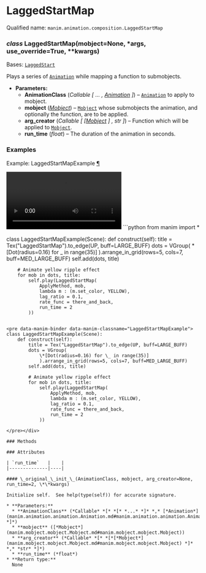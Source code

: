 # LaggedStartMap

Qualified name: `manim.animation.composition.LaggedStartMap`

### *class* LaggedStartMap(mobject=None, \*args, use_override=True, \*\*kwargs)

Bases: [`LaggedStart`](manim.animation.composition.LaggedStart.md#manim.animation.composition.LaggedStart)

Plays a series of [`Animation`](manim.animation.animation.Animation.md#manim.animation.animation.Animation) while mapping a function to submobjects.

* **Parameters:**
  * **AnimationClass** (*Callable* *[* *...* *,* [*Animation*](manim.animation.animation.Animation.md#manim.animation.animation.Animation) *]*) – [`Animation`](manim.animation.animation.Animation.md#manim.animation.animation.Animation) to apply to mobject.
  * **mobject** ([*Mobject*](manim.mobject.mobject.Mobject.md#manim.mobject.mobject.Mobject)) – [`Mobject`](manim.mobject.mobject.Mobject.md#manim.mobject.mobject.Mobject) whose submobjects the animation, and optionally the function,
    are to be applied.
  * **arg_creator** (*Callable* *[* *[*[*Mobject*](manim.mobject.mobject.Mobject.md#manim.mobject.mobject.Mobject) *]* *,* *str* *]*) – Function which will be applied to [`Mobject`](manim.mobject.mobject.Mobject.md#manim.mobject.mobject.Mobject).
  * **run_time** (*float*) – The duration of the animation in seconds.

### Examples

<div id="laggedstartmapexample" class="admonition admonition-manim-example">
<p class="admonition-title">Example: LaggedStartMapExample <a class="headerlink" href="#laggedstartmapexample">¶</a></p><video
    class="manim-video"
    controls
    loop
    autoplay
    src="./LaggedStartMapExample-1.mp4">
</video>
```python
from manim import *

class LaggedStartMapExample(Scene):
    def construct(self):
        title = Tex("LaggedStartMap").to_edge(UP, buff=LARGE_BUFF)
        dots = VGroup(
            *[Dot(radius=0.16) for _ in range(35)]
            ).arrange_in_grid(rows=5, cols=7, buff=MED_LARGE_BUFF)
        self.add(dots, title)

        # Animate yellow ripple effect
        for mob in dots, title:
            self.play(LaggedStartMap(
                ApplyMethod, mob,
                lambda m : (m.set_color, YELLOW),
                lag_ratio = 0.1,
                rate_func = there_and_back,
                run_time = 2
            ))
```

<pre data-manim-binder data-manim-classname="LaggedStartMapExample">
class LaggedStartMapExample(Scene):
    def construct(self):
        title = Tex("LaggedStartMap").to_edge(UP, buff=LARGE_BUFF)
        dots = VGroup(
            \*[Dot(radius=0.16) for \_ in range(35)]
            ).arrange_in_grid(rows=5, cols=7, buff=MED_LARGE_BUFF)
        self.add(dots, title)

        # Animate yellow ripple effect
        for mob in dots, title:
            self.play(LaggedStartMap(
                ApplyMethod, mob,
                lambda m : (m.set_color, YELLOW),
                lag_ratio = 0.1,
                rate_func = there_and_back,
                run_time = 2
            ))

</pre></div>

### Methods

### Attributes

| `run_time`   |    |
|--------------|----|

#### \_original_\_init_\_(AnimationClass, mobject, arg_creator=None, run_time=2, \*\*kwargs)

Initialize self.  See help(type(self)) for accurate signature.

* **Parameters:**
  * **AnimationClass** (*Callable* *[* *[* *...* *]* *,* [*Animation*](manim.animation.animation.Animation.md#manim.animation.animation.Animation) *]*)
  * **mobject** ([*Mobject*](manim.mobject.mobject.Mobject.md#manim.mobject.mobject.Mobject))
  * **arg_creator** (*Callable* *[* *[*[*Mobject*](manim.mobject.mobject.Mobject.md#manim.mobject.mobject.Mobject) *]* *,* *str* *]*)
  * **run_time** (*float*)
* **Return type:**
  None
